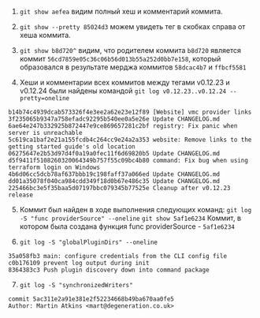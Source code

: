 1. ` git show aefea `  видим полный хеш и комментарий коммита.

2. ` git show --pretty 85024d3 ` можем увидеть тег в скобках справа от хеша коммита.

3. ` git show b8d720^ ` 
видим, что родителем коммита `b8d720` является коммит `56cd7859e05c36c06b56d013b55a252d0bb7e158`, который образовался в результате мерджа коммитов `58dcac4b7` и `ffbcf5581`

4. Хеши и комментарии всех коммитов между тегами v0.12.23 и v0.12.24 были найдены командой `git log v0.12.23..v0.12.24 --pretty=oneline`

```
b14b74c4939dcab573326f4e3ee2a62e23e12f89 [Website] vmc provider links
3f235065b9347a758efadc92295b540ee0a5e26e Update CHANGELOG.md
6ae64e247b332925b872447e9ce869657281c2bf registry: Fix panic when server is unreachable
5c619ca1baf2e21a155fcdb4c264cc9e24a2a353 website: Remove links to the getting started guide's old location
06275647e2b53d97d4f0a19a0fec11f6d69820b5 Update CHANGELOG.md
d5f9411f5108260320064349b757f55c09bc4b80 command: Fix bug when using terraform login on Windows
4b6d06cc5dcb78af637bbb19c198faff37a066ed Update CHANGELOG.md
dd01a35078f040ca984cdd349f18d0b67e486c35 Update CHANGELOG.md
225466bc3e5f35baa5d07197bbc079345b77525e Cleanup after v0.12.23 release
```

5. Коммит был найден в ходе выполнения следующих команд: 
` git log -S "func providerSource" --oneline `
` git show 5af1e6234 `
Коммит, в котором была создана функция func providerSource - ` 5af1e6234 `

6. ` git log -S "globalPluginDirs" --oneline `

```
35a058fb3 main: configure credentials from the CLI config file
c0b176109 prevent log output during init
8364383c3 Push plugin discovery down into command package
```

7. ` git log -S "synchronizedWriters" `

```
commit 5ac311e2a91e381e2f52234668b49ba670aa0fe5
Author: Martin Atkins <mart@degeneration.co.uk>
```


